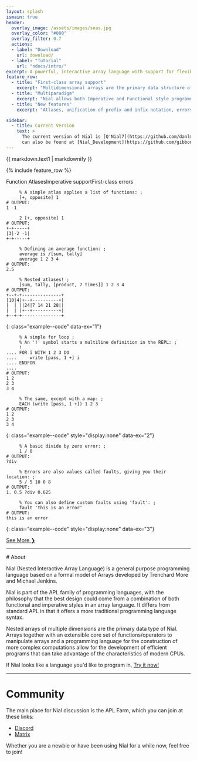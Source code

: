 ```yaml
---
layout: splash
ismain: true
header:
  overlay_image: /assets/images/seas.jpg
  overlay_color: "#000"
  overlay_filter: 0.7
  actions:
  - label: "Download"
    url: download/
  - label: "Tutorial"
    url: "ndocs/intro/"
excerpt: A powerful, interactive array language with support for flexible multiparadigm code.
feature_row:
  - title: "First-class array support"
    excerpt: "Multidimensional arrays are the primary data structure of Nial, and much of its standard library is based around their usage and manipulation."
  - title: "Multiparadigm"
    excerpt: "Nial allows both Imperative and Functional style programming to be used in conjunction with each other, allowing much more flexible use of its array programming lineage."
  - title: "New features"
    excerpt: "Atlases, unification of prefix and infix notation, errors as data and much more."

sidebar:
  - title: Current Version
    text: >
      The current version of Nial is [Q'Nial7](https://github.com/danlm/QNial7). This
      can also be found at [Nial_Development](https://github.com/gibbonsja/Nial_Development).
---
```


{{ markdown.text1 | markdownify }}

{% include feature_row %}


<a class="btn btn--example btn--large" data-ex="1" style="color: #111">Function Atlases</a><a class="btn btn--example btn--large" data-ex="2">Imperative support</a><a class="btn btn--example btn--large" data-ex="3">First-class errors</a><a class="btn btn--example btn--large"></a>

```nial
     % A simple atlas applies a list of functions: ;
     [+, opposite] 1
# OUTPUT:
1 -1

     2 [+, opposite] 1
# OUTPUT:
+-+-----+
|3|-2 -1|
+-+-----+

     % Defining an average function: ;
     average is /[sum, tally]
     average 1 2 3 4
# OUTPUT:
2.5

     % Nested atlases! ;
     [sum, tally, [product, 7 times]] 1 2 3 4
# OUTPUT:
+--+-+---------------+
|10|4|+--+----------+|
|  | ||24|7 14 21 28||
|  | |+--+----------+|
+--+-+---------------+

```
{: class="example--code" data-ex="1"}


```nial
     % A simple for loop ;
     % An '!' symbol starts a multiline definition in the REPL: ;
     !
.... FOR i WITH 1 2 3 DO
....     write [pass, 1 +] i
.... ENDFOR
.... 
# OUTPUT:
1 2
2 3
3 4

     % The same, except with a map: ;
     EACH (write [pass, 1 +]) 1 2 3
# OUTPUT:
1 2
2 3
3 4

``` 
{: class="example--code" style="display:none" data-ex="2"}



```nial
     % A basic divide by zero error: ;
     1 / 0
# OUTPUT:
?div

     % Errors are also values called faults, giving you their location: ;
     5 / 5 10 0 8
# OUTPUT:
1. 0.5 ?div 0.625

     % You can also define custom faults using 'fault': ;
     fault 'this is an error'
# OUTPUT:
this is an error

```
{: class="example--code" style="display:none" data-ex="3"}


<a href="examples/" class="btn btn--primary btn--large">See More ❯</a>

<hr>
# About

Nial (Nested Interactive Array Language) is a general purpose programming language based on a formal model of Arrays developed by Trenchard More and Michael Jenkins.

Nial is part of the APL family of programming languages, with the philosophy that the best design could come from a combination of both functional and imperative styles in an array language. It differs from standard APL in that it offers a more traditional programming language syntax.

Nested arrays of multiple dimensions are the primary data type of Nial. Arrays together with an extensible core set of functions/operators to manipulate arrays and a programming language for the construction of more complex computations allow for the development of efficient programs that can take advantage of the characteristics of modern CPUs.

If Nial looks like a language you'd like to program in, [Try it now!](download/)
<hr>

# Community 

The main place for Nial discussion is the APL Farm, which you can join at these links:

- [Discord](https://discord.gg/yHna7nt7zx)
- [Matrix](https://app.element.io/#/room/%23aplfarm:matrix.org)

Whether you are a newbie or have been using Nial for a while now, feel free to join!
